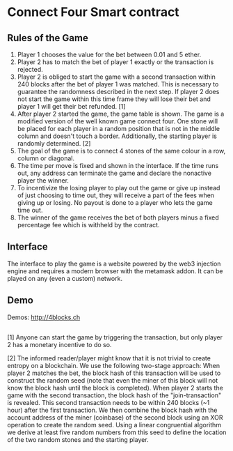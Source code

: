 # Connect Four Smart contract

## Rules of the Game

1. Player 1 chooses the value for the bet between 0.01 and 5 ether.
2. Player 2 has to match the bet of player 1 exactly or the transaction is rejected.
3. Player 2 is obliged to start the game with a second transaction within 240 blocks after the bet of player 1 was matched. This is necessary to guarantee the randomness described in the next step. If player 2 does not start the game within this time frame they will lose their bet and player 1 will get their bet refunded. [1]
4. After player 2 started the game, the game table is shown. The game is a modified version of the well known game connect four. One stone will be placed for each player in a random position that is not in the middle column and doesn't touch a border. Additionally, the starting player is randomly determined. [2]
5. The goal of the game is to connect 4 stones of the same colour in a row, column or diagonal. 
6. The time per move is fixed and shown in the interface. If the time runs out, any address can terminate the game and declare the nonactive player the winner.
7. To incentivize the losing player to play out the game or give up instead of just choosing to time out, they will receive a part of the fees when giving up or losing. No payout is done to a player who lets the game time out.
8. The winner of the game receives the bet of both players minus a fixed percentage fee which is withheld by the contract.



## Interface

The interface to play the game is a website powered by the web3 injection engine and requires a modern browser with the metamask addon. It can be played on any (even a custom) network.

## Demo

Demos: http://4blocks.ch

## 

[1] Anyone can start the game by triggering the transaction, but only player 2 has a monetary incentive to do so.

[2] The informed reader/player might know that it is not trivial to create entropy on a blockchain. We use the following two-stage approach: When player 2 matches the bet, the block hash of this transaction will be used to construct the random seed (note that even the miner of this block will not know the block hash until the block is completed). When player 2 starts the game with the second transaction, the block hash of the "join-transaction" is revealed. This second transaction needs to be within 240 blocks (~1 hour) after the first transaction. We then combine the block hash with the account address of the miner (coinbase) of the second block using an XOR operation to create the random seed. Using a linear congruential algorithm we derive at least five random numbers from this seed to define the location of the two random stones and the starting player.
